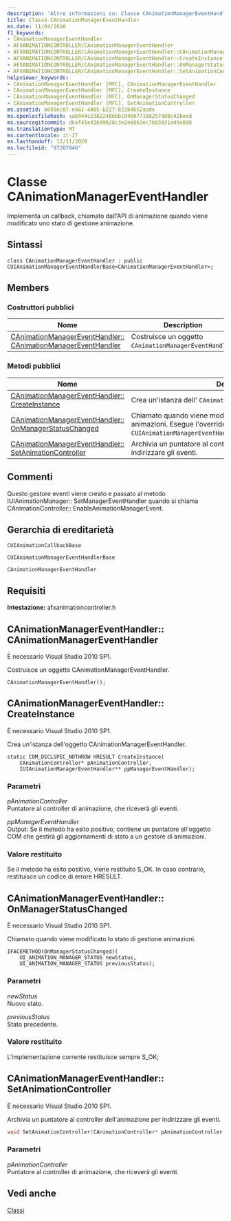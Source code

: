 ```yaml
---
description: 'Altre informazioni su: Classe CAnimationManagerEventHandler'
title: Classe CAnimationManagerEventHandler
ms.date: 11/04/2016
f1_keywords:
- CAnimationManagerEventHandler
- AFXANIMATIONCONTROLLER/CAnimationManagerEventHandler
- AFXANIMATIONCONTROLLER/CAnimationManagerEventHandler::CAnimationManagerEventHandler
- AFXANIMATIONCONTROLLER/CAnimationManagerEventHandler::CreateInstance
- AFXANIMATIONCONTROLLER/CAnimationManagerEventHandler::OnManagerStatusChanged
- AFXANIMATIONCONTROLLER/CAnimationManagerEventHandler::SetAnimationController
helpviewer_keywords:
- CAnimationManagerEventHandler [MFC], CAnimationManagerEventHandler
- CAnimationManagerEventHandler [MFC], CreateInstance
- CAnimationManagerEventHandler [MFC], OnManagerStatusChanged
- CAnimationManagerEventHandler [MFC], SetAnimationController
ms.assetid: 6089ec07-e661-4805-b227-823b4652aade
ms.openlocfilehash: aab944c23822486bbc04bb7710d257dd8c42beed
ms.sourcegitcommit: d6af41e42699628c3e2e6063ec7b03931a49a098
ms.translationtype: MT
ms.contentlocale: it-IT
ms.lasthandoff: 12/11/2020
ms.locfileid: "97207946"
---
```

# <a name="canimationmanagereventhandler-class"></a>Classe CAnimationManagerEventHandler

Implementa un callback, chiamato dall'API di animazione quando viene modificato uno stato di gestione animazione.

## <a name="syntax"></a>Sintassi

```
class CAnimationManagerEventHandler : public CUIAnimationManagerEventHandlerBase<CAnimationManagerEventHandler>;
```

## <a name="members"></a>Members

### <a name="public-constructors"></a>Costruttori pubblici

|Nome|Description|
|----------|-----------------|
|[CAnimationManagerEventHandler:: CAnimationManagerEventHandler](#canimationmanagereventhandler)|Costruisce un oggetto `CAnimationManagerEventHandler`.|

### <a name="public-methods"></a>Metodi pubblici

|Nome|Description|
|----------|-----------------|
|[CAnimationManagerEventHandler:: CreateInstance](#createinstance)|Crea un'istanza dell' `CAnimationManagerEventHandler` oggetto.|
|[CAnimationManagerEventHandler:: OnManagerStatusChanged](#onmanagerstatuschanged)|Chiamato quando viene modificato lo stato di gestione animazioni. Esegue l'override di `CUIAnimationManagerEventHandlerBase::OnManagerStatusChanged`.|
|[CAnimationManagerEventHandler:: SetAnimationController](#setanimationcontroller)|Archivia un puntatore al controller dell'animazione per indirizzare gli eventi.|

## <a name="remarks"></a>Commenti

Questo gestore eventi viene creato e passato al metodo IUIAnimationManager:: SetManagerEventHandler quando si chiama CAnimationController:: EnableAnimationManagerEvent.

## <a name="inheritance-hierarchy"></a>Gerarchia di ereditarietà

`CUIAnimationCallbackBase`

`CUIAnimationManagerEventHandlerBase`

`CAnimationManagerEventHandler`

## <a name="requirements"></a>Requisiti

**Intestazione:** afxanimationcontroller.h

## <a name="canimationmanagereventhandlercanimationmanagereventhandler"></a><a name="canimationmanagereventhandler"></a> CAnimationManagerEventHandler:: CAnimationManagerEventHandler

È necessario Visual Studio 2010 SP1.

Costruisce un oggetto CAnimationManagerEventHandler.

```
CAnimationManagerEventHandler();
```

## <a name="canimationmanagereventhandlercreateinstance"></a><a name="createinstance"></a> CAnimationManagerEventHandler:: CreateInstance

È necessario Visual Studio 2010 SP1.

Crea un'istanza dell'oggetto CAnimationManagerEventHandler.

```
static COM_DECLSPEC_NOTHROW HRESULT CreateInstance(
    CAnimationController* pAnimationController,
    IUIAnimationManagerEventHandler** ppManagerEventHandler);
```

### <a name="parameters"></a>Parametri

*pAnimationController*<br/>
Puntatore al controller di animazione, che riceverà gli eventi.

*ppManagerEventHandler*<br/>
Output: Se il metodo ha esito positivo, contiene un puntatore all'oggetto COM che gestirà gli aggiornamenti di stato a un gestore di animazioni.

### <a name="return-value"></a>Valore restituito

Se il metodo ha esito positivo, viene restituito S_OK. In caso contrario, restituisce un codice di errore HRESULT.

## <a name="canimationmanagereventhandleronmanagerstatuschanged"></a><a name="onmanagerstatuschanged"></a> CAnimationManagerEventHandler:: OnManagerStatusChanged

È necessario Visual Studio 2010 SP1.

Chiamato quando viene modificato lo stato di gestione animazioni.

```
IFACEMETHOD(OnManagerStatusChanged)(
    UI_ANIMATION_MANAGER_STATUS newStatus,
    UI_ANIMATION_MANAGER_STATUS previousStatus);
```

### <a name="parameters"></a>Parametri

*newStatus*<br/>
Nuovo stato.

*previousStatus*<br/>
Stato precedente.

### <a name="return-value"></a>Valore restituito

L'implementazione corrente restituisce sempre S_OK;

## <a name="canimationmanagereventhandlersetanimationcontroller"></a><a name="setanimationcontroller"></a> CAnimationManagerEventHandler:: SetAnimationController

È necessario Visual Studio 2010 SP1.

Archivia un puntatore al controller dell'animazione per indirizzare gli eventi.

```cpp
void SetAnimationController(CAnimationController* pAnimationController);
```

### <a name="parameters"></a>Parametri

*pAnimationController*<br/>
Puntatore al controller di animazione, che riceverà gli eventi.

## <a name="see-also"></a>Vedi anche

[Classi](../../mfc/reference/mfc-classes.md)
